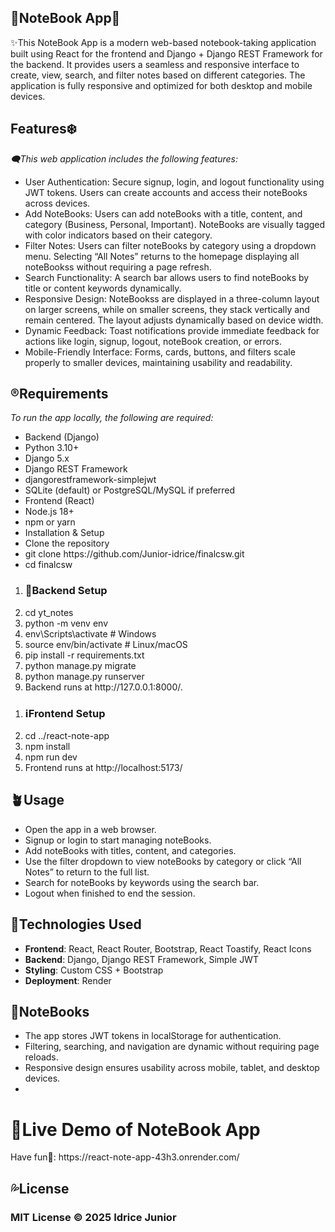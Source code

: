 <h2>📖NoteBook App📖</h2>

<p>✨This NoteBook App is a modern web-based notebook-taking application built using React for the frontend and Django + Django REST Framework for the backend. It provides users a seamless and responsive interface to create, view, search, and filter notes based on different categories. The application is fully responsive and optimized for both desktop and mobile devices.<p>

<h2>Features❄️</h2>
<i>🗨️This web application includes the following features:</i>
<ul>
<li>User Authentication: Secure signup, login, and logout functionality using JWT tokens. Users can create accounts and access their noteBooks across devices.
</li>
<li>Add NoteBooks: Users can add noteBooks with a title, content, and category (Business, Personal, Important). NoteBooks are visually tagged with color indicators based on their category.
</li>
<li>Filter Notes: Users can filter noteBooks by category using a dropdown menu. Selecting “All Notes” returns to the homepage displaying all noteBookss without requiring a page refresh.
</li>
<li>Search Functionality: A search bar allows users to find noteBooks by title or content keywords dynamically.
</li>
<li>Responsive Design: NoteBookss are displayed in a three-column layout on larger screens, while on smaller screens, they stack vertically and remain centered. The layout adjusts dynamically based on device width.
</li>
<li>Dynamic Feedback: Toast notifications provide immediate feedback for actions like login, signup, logout, noteBook creation, or errors.
</li>
<li>Mobile-Friendly Interface: Forms, cards, buttons, and filters scale properly to smaller devices, maintaining usability and readability.
</li>
</ul>

<h2>®️Requirements</h2>
<i>To run the app locally, the following are required:</i>
<ul>
<li>Backend (Django)</li>
<li>Python 3.10+</li>
<li>Django 5.x</li>
<li>Django REST Framework</li>
<li>djangorestframework-simplejwt</li>
<li>SQLite (default) or PostgreSQL/MySQL if preferred</li>
<li>Frontend (React)</li>
<li>Node.js 18+</li>
<li>npm or yarn</li>
<li>Installation & Setup</li>
<li>Clone the repository</li>
<li>git clone https://github.com/Junior-idrice/finalcsw.git</li>
<li>cd finalcsw</li>
</ul>
<ol>
<li><h3>💭Backend Setup</h3></li>
<li>cd yt_notes</li>
<li>python -m venv env</li>
<li>env\Scripts\activate     # Windows</li>
<li>source env/bin/activate  # Linux/macOS</li>
<li>pip install -r requirements.txt</li>
<li>python manage.py migrate</li>
<li>python manage.py runserver</li>
<li>Backend runs at http://127.0.0.1:8000/.</li>
</ol>

<ol>
<li><h3>ℹ️Frontend Setup</h3></li>
<li>cd ../react-note-app</li>
<li>npm install</li>
<li>npm run dev</li>
<li>Frontend runs at http://localhost:5173/</li>
</ol>

<h2>🪴Usage</h2>
<ul>
<li>Open the app in a web browser.</li>
<li>
Signup or login to start managing noteBooks.</li>
<li>Add noteBooks with titles, content, and categories.</li>
<li>Use the filter dropdown to view noteBooks by category or click “All Notes” to return to the full list.</li>
<li>Search for noteBooks by keywords using the search bar.</li>
<li>Logout when finished to end the session.</li>
</ul>

<h2>📔Technologies Used</h2>
<ul>
<li><b>Frontend</b>: React, React Router, Bootstrap, React Toastify, React Icons</li>
<li><b>Backend</b>: Django, Django REST Framework, Simple JWT</li>
<li><b>Styling</b>: Custom CSS + Bootstrap</li>
<li><b>Deployment</b>: Render</li>
</ul>
<h2>📒NoteBooks</h2>
<ul>
<li>The app stores JWT tokens in localStorage for authentication.</li>
<li>Filtering, searching, and navigation are dynamic without requiring page reloads.</li>
<li>Responsive design ensures usability across mobile, tablet, and desktop devices.</li>
<li></li>
</ul>
<h1>🎉Live Demo of NoteBook App</h1>
<p>Have fun🤝: https://react-note-app-43h3.onrender.com/</p>
<h2>💦License</h2>
<h3>MIT License © 2025 Idrice Junior</h3>